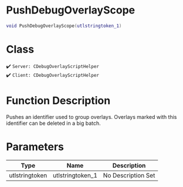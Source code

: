 # PushDebugOverlayScope
```lua
void PushDebugOverlayScope(utlstringtoken_1)
```
# Class
✔️ `Server: CDebugOverlayScriptHelper`  
✔️ `Client: CDebugOverlayScriptHelper`  

# Function Description
Pushes an identifier used to group overlays. Overlays marked with this identifier can be deleted in a big batch.
# Parameters
Type|Name|Description
--|--|--
utlstringtoken|utlstringtoken_1|No Description Set
